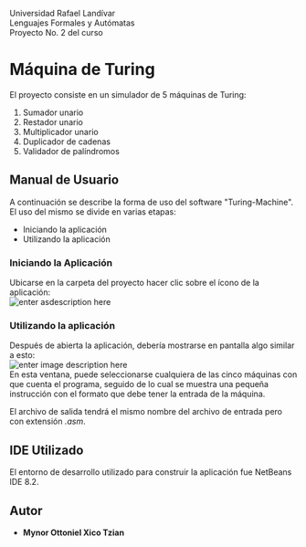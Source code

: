 


Universidad Rafael Landívar<br/>
Lenguajes Formales y Autómatas<br/>
Proyecto No. 2 del curso <br/>

# Máquina de Turing
El proyecto consiste en un simulador de 5 máquinas de Turing:
1. Sumador unario
2. Restador unario
3. Multiplicador unario
4. Duplicador de cadenas
5. Validador de palíndromos
## Manual de Usuario

A continuación se describe la forma de uso del software "Turing-Machine". El uso del mismo se divide en varias etapas:

 - Iniciando la aplicación
 - Utilizando la aplicación

### Iniciando la Aplicación
Ubicarse en la carpeta del proyecto hacer clic sobre el ícono de la aplicación:<br>
![enter asdescription here](https://lh3.googleusercontent.com/zE8xGCP17Niij9Y0uQUlNnGdUvpq7ochdbvviK4-txC2VG-ablvC0DxhUYCvMhzcSLUOqr6a0F3I)
<br>
### Utilizando la aplicación
Después de abierta la aplicación, debería mostrarse en pantalla algo similar a esto: <br>
![enter image description here](https://lh3.googleusercontent.com/mGB0GL9bwDPbXiTJFKBJdpIJb8k0x7uE9UAAks9m3xd54Rgjn3bb-gstLKy2sc9rlx3V5N2a3ttJ)
<br>
En esta ventana, puede seleccionarse cualquiera de las cinco máquinas con que cuenta el programa, seguido de lo cual se muestra una pequeña instrucción con el formato que debe tener la entrada de la máquina.

El archivo de salida tendrá el mismo nombre del archivo de entrada pero con extensión *.asm*.
## IDE Utilizado
El entorno de desarrollo utilizado para construir la aplicación fue NetBeans IDE 8.2.


## Autor

* **Mynor Ottoniel Xico Tzian**
